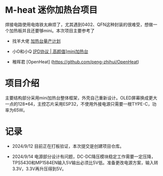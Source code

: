 # M-heat 迷你加热台项目

焊接电路使用电烙铁太麻烦了，尤其遇到0402、QFN这种封装的很难受，想做一个加热板并且还要够mini。本次项目主要参考了 

* 找羊大佬 [加热台量产计划](https://oshwhub.com/sheep_finder/pcb-heng-wen-jia-re-tai)

* 小O和小Q [[PD协议 | 高颜值]mini加热台](https://oshwhub.com/littleoandlittleq/bian-xie-jia-re-tai)

* 稚晖君 [OpenHeat] (https://github.com/peng-zhihui/OpenHeat)

# 项目介绍

主要结构部分采用mini加热台整体框架，外壳自己重新设计。OLED屏幕换成更大一点的128*64，主控芯片采用ESP32，不使用外接电源只需要一根TYPE-C，功率为65W。














# 记录
* 2024/9/12   目前正在打板验证，本次提交是创建项目仓库。

* 2024/9/14   电源部分设计有问题，DC-DC降压模块稳定工作需要一定压降，TPS5430和MP1584EN输入5V输出必须比5V低。准备更改电源方案，输入转3.3V，3.3V再升压得到5V。